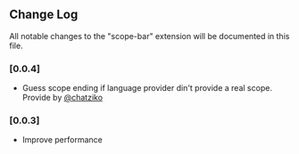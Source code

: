 ## Change Log
All notable changes to the "scope-bar" extension will be documented in this file.

### [0.0.4]
- Guess scope ending if language provider din't provide a real scope. Provide by [@chatziko](https://github.com/chatziko)

### [0.0.3]
- Improve performance
